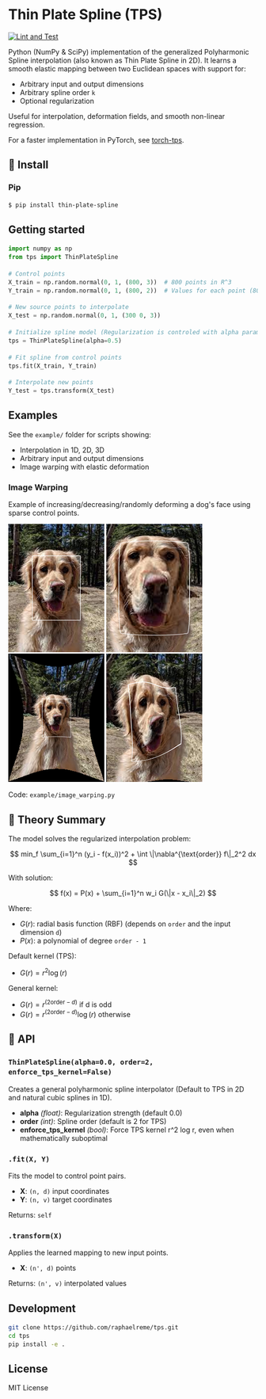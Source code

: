 # Thin Plate Spline (TPS)

[![Lint and Test](https://github.com/raphaelreme/tps/actions/workflows/tests.yml/badge.svg)](https://github.com/raphaelreme/tps/actions/workflows/tests.yml)

Python (NumPy & SciPy) implementation of the generalized Polyharmonic Spline interpolation (also known as Thin Plate Spline in 2D). It learns a smooth elastic mapping between two Euclidean spaces with support for:

- Arbitrary input and output dimensions
- Arbitrary spline order `k`
- Optional regularization

Useful for interpolation, deformation fields, and smooth non-linear regression.

For a faster implementation in PyTorch, see [torch-tps](https://github.com/raphaelreme/torch-tps).

## 🚀 Install

### Pip

```bash
$ pip install thin-plate-spline
```

## Getting started

```python
import numpy as np
from tps import ThinPlateSpline

# Control points
X_train = np.random.normal(0, 1, (800, 3))  # 800 points in R^3
Y_train = np.random.normal(0, 1, (800, 2))  # Values for each point (800 values in R^2)

# New source points to interpolate
X_test = np.random.normal(0, 1, (300 0, 3))

# Initialize spline model (Regularization is controled with alpha parameter)
tps = ThinPlateSpline(alpha=0.5)

# Fit spline from control points
tps.fit(X_train, Y_train)

# Interpolate new points
Y_test = tps.transform(X_test)
```

## Examples

See the `example/` folder for scripts showing:

- Interpolation in 1D, 2D, 3D
- Arbitrary input and output dimensions
- Image warping with elastic deformation

### Image Warping

Example of increasing/decreasing/randomly deforming a dog's face using sparse control points.

![Original](example/images/dog_with_bbox.png)
![Increased](example/images/increase_warped_dog.png)
![Decreased](example/images/decrease_warped_dog.png)
![Random](example/images/random_warped_dog.png)

Code: `example/image_warping.py`


## 🧠 Theory Summary

The model solves the regularized interpolation problem:

$$
min_f \sum_{i=1}^n (y_i - f(x_i))^2 +  \int \|\nabla^{\text{order}} f\|_2^2 dx
$$

With solution:

$$
f(x) = P(x) +  \sum_{i=1}^n w_i G(\|x - x_i\|_2)
$$

Where:

- $G(r)$: radial basis function (RBF) (depends on `order` and the input dimension `d`)
- $P(x)$: a polynomial of degree `order - 1`

Default kernel (TPS):
- $G(r) = r^2 \log(r)$

General kernel:
- $G(r) = r^{(2 \text{order} - d)} \text{ if d is odd}$
- $G(r) = r^{(2\text{order} - d)} \log(r) \text{ otherwise}$


## 🔧 API

### `ThinPlateSpline(alpha=0.0, order=2, enforce_tps_kernel=False)`

Creates a general polyharmonic spline interpolator (Default to TPS in 2D and natural cubic splines in 1D).

- **alpha** *(float)*: Regularization strength (default 0.0)
- **order** *(int)*: Spline order (default is 2 for TPS)
- **enforce_tps_kernel** *(bool)*: Force TPS kernel r^2 log r, even when mathematically suboptimal

### `.fit(X, Y)`

Fits the model to control point pairs.

- **X**: `(n, d)` input coordinates
- **Y**: `(n, v)` target coordinates

Returns: `self`

### `.transform(X)`

Applies the learned mapping to new input points.

- **X**: `(n', d)` points

Returns: `(n', v)` interpolated values

## Development

```bash
git clone https://github.com/raphaelreme/tps.git
cd tps
pip install -e .
```

## License

MIT License

